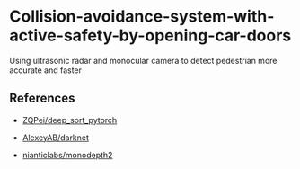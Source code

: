 # Collision-avoidance-system-with-active-safety-by-opening-car-doors
Using ultrasonic radar and monocular camera to detect pedestrian more accurate and faster

## References
- [ZQPei/deep_sort_pytorch](https://github.com/ZQPei/deep_sort_pytorch)

- [AlexeyAB/darknet](https://github.com/AlexeyAB/darknet)

- [nianticlabs/monodepth2](https://github.com/nianticlabs/monodepth2)
